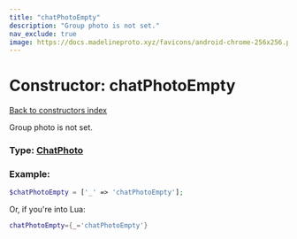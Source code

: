 ```yaml
---
title: "chatPhotoEmpty"
description: "Group photo is not set."
nav_exclude: true
image: https://docs.madelineproto.xyz/favicons/android-chrome-256x256.png
---
```

# Constructor: chatPhotoEmpty  
[Back to constructors index](index.md)



Group photo is not set.




### Type: [ChatPhoto](../types/ChatPhoto.md)


### Example:

```php
$chatPhotoEmpty = ['_' => 'chatPhotoEmpty'];
```  


Or, if you're into Lua:

```lua
chatPhotoEmpty={_='chatPhotoEmpty'}

```


